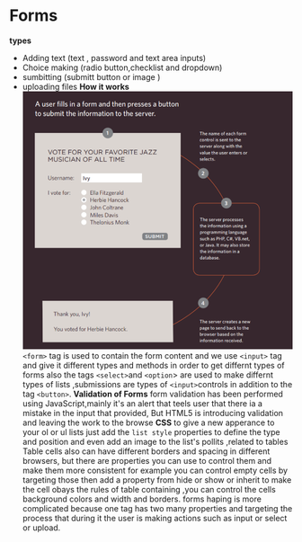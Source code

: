# Forms 
**types**
* Adding text (text , password and text area inputs)
* Choice making (radio button,checklist and dropdown)
* sumbitting (submitt button or image )
* uploading files
**How it works**
![forms](img/forms.PNG)
`<form>` tag is used to contain the form content and we use `<input>` tag  and give it different types and methods in order to get differnt  types of forms also the tags `<select>`and `<option`> are used to make differnt types of lists ,submissions are types of `<input>`controls in addition to the tag `<button>`.
**Validation of Forms**
 form validation has been performed using JavaScript,mainly it's an alert that teels user that there ia a mistake in the input that provided, But HTML5 is introducing validation and leaving the work to the browse
 **CSS**
 to give a new apperance to your ol or ul lists just add the `list style` properties to define the type and position and even add an image to the list's pollits ,related to tables Table cells also can have different borders and spacing in different browsers, but there are properties you can use to control them and make them more consistent for example you can control empty cells by targeting those then add a property from hide or show or inherit to make the cell obays the rules of table containing ,you can  control the cells background colors and width and borders.
 forms haping is more complicated because one tag has two many properties  and targeting the  process that during  it the user is making actions such as input or select or upload.